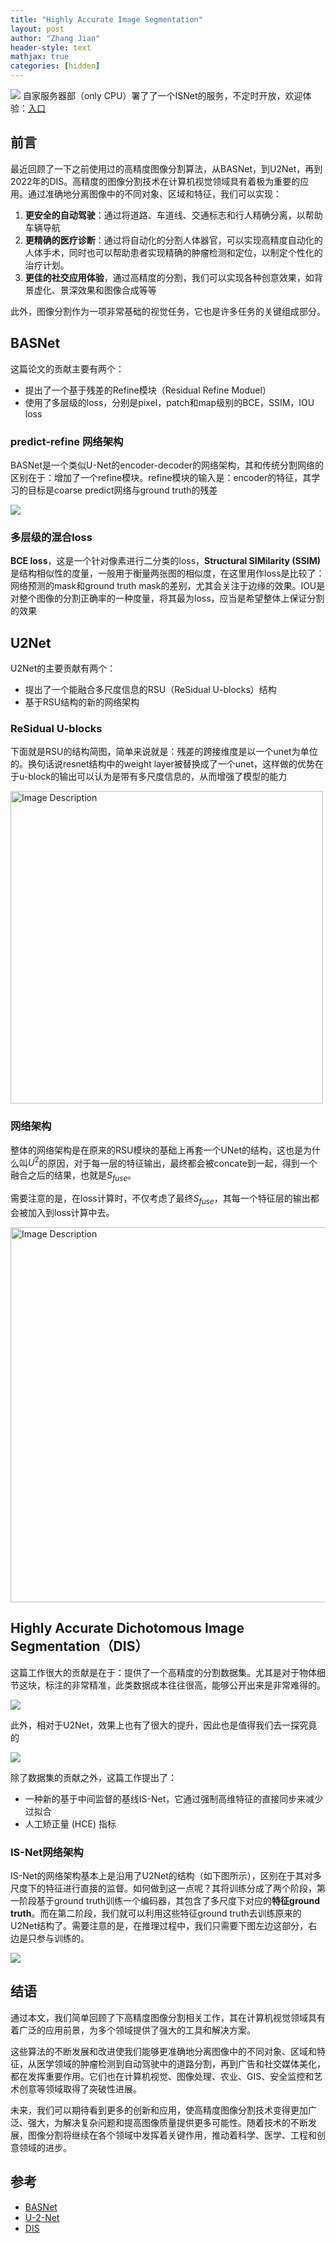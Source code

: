 ```yaml
---
title: "Highly Accurate Image Segmentation"
layout: post
author: "Zhang Jian"
header-style: text
mathjax: true
categories: [hidden]
---
```


![](/img/peacock.jpeg)
自家服务器部（only CPU）署了了一个ISNet的服务，不定时开放，欢迎体验：[入口](http://124.222.119.248:7869/)

## 前言

最近回顾了一下之前使用过的高精度图像分割算法，从BASNet，到U2Net，再到2022年的DIS。高精度的图像分割技术在计算机视觉领域具有着极为重要的应用。通过准确地分离图像中的不同对象、区域和特征，我们可以实现：

1. **更安全的自动驾驶**：通过将道路、车道线、交通标志和行人精确分离，以帮助车辆导航
2. **更精确的医疗诊断**：通过将自动化的分割人体器官，可以实现高精度自动化的人体手术，同时也可以帮助患者实现精确的肿瘤检测和定位，以制定个性化的治疗计划。
3. **更佳的社交应用体验**，通过高精度的分割，我们可以实现各种创意效果，如背景虚化、景深效果和图像合成等等

此外，图像分割作为一项非常基础的视觉任务，它也是许多任务的关键组成部分。


## BASNet

这篇论文的贡献主要有两个：
- 提出了一个基于残差的Refine模块（Residual Refine Moduel）
- 使用了多层级的loss，分别是pixel，patch和map级别的BCE，SSIM，IOU loss

### predict-refine 网络架构

BASNet是一个类似U-Net的encoder-decoder的网络架构，其和传统分割网络的区别在于：增加了一个refine模块。refine模块的输入是：encoder的特征，其学习的目标是coarse predict网络与ground truth的残差

![](/img/basnet-arch.png)

### 多层级的混合loss

**BCE loss**，这是一个针对像素进行二分类的loss，**Structural SIMilarity (SSIM)** 是结构相似性的度量，一般用于衡量两张图的相似度，在这里用作loss是比较了：网络预测的mask和ground truth mask的差别，尤其会关注于边缘的效果。IOU是对整个图像的分割正确率的一种度量，将其最为loss，应当是希望整体上保证分割的效果


## U2Net

U2Net的主要贡献有两个：
- 提出了一个能融合多尺度信息的RSU（ReSidual U-blocks）结构
- 基于RSU结构的新的网络架构



### ReSidual U-blocks

下面就是RSU的结构简图，简单来说就是：残差的跨接维度是以一个unet为单位的。换句话说resnet结构中的weight layer被替换成了一个unet，这样做的优势在于u-block的输出可以认为是带有多尺度信息的，从而增强了模型的能力

<img src="/img/rsu-moduel.png" width="500" alt="Image Description">


### 网络架构

整体的网络架构是在原来的RSU模块的基础上再套一个UNet的结构，这也是为什么叫$U^2$的原因，对于每一层的特征输出，最终都会被concate到一起，得到一个融合之后的结果，也就是$S_{fuse}$。

需要注意的是，在loss计算时，不仅考虑了最终$S_{fuse}$，其每一个特征层的输出都会被加入到loss计算中去。



<img src="/img/u2net.png" width="600" alt="Image Description">



## Highly Accurate Dichotomous Image Segmentation（DIS）

这篇工作很大的贡献是在于：提供了一个高精度的分割数据集。尤其是对于物体细节这块，标注的非常精准，此类数据成本往往很高，能够公开出来是非常难得的。

![](/img/DIS5k-dataset.png)

此外，相对于U2Net，效果上也有了很大的提升，因此也是值得我们去一探究竟的

![](/img/u2net-isnet-cmp.png)

除了数据集的贡献之外，这篇工作提出了：
- 一种新的基于中间监督的基线IS-Net，它通过强制高维特征的直接同步来减少过拟合
- 人工矫正量 (HCE) 指标


### IS-Net网络架构

IS-Net的网络架构基本上是沿用了U2Net的结构（如下图所示），区别在于其对多尺度下的特征进行直接的监督。如何做到这一点呢？其将训练分成了两个阶段，第一阶段基于ground truth训练一个编码器，其包含了多尺度下对应的**特征ground truth**。而在第二阶段，我们就可以利用这些特征ground truth去训练原来的U2Net结构了。需要注意的是，在推理过程中，我们只需要下图左边这部分，右边是只参与训练的。

![](/img/is-net.png)


## 结语

通过本文，我们简单回顾了下高精度图像分割相关工作，其在计算机视觉领域具有着广泛的应用前景，为多个领域提供了强大的工具和解决方案。

这些算法的不断发展和改进使我们能够更准确地分离图像中的不同对象、区域和特征，从医学领域的肿瘤检测到自动驾驶中的道路分割，再到广告和社交媒体美化，都在发挥重要作用。它们也在计算机视觉、图像处理、农业、GIS、安全监控和艺术创意等领域取得了突破性进展。

未来，我们可以期待看到更多的创新和应用，使高精度图像分割技术变得更加广泛、强大，为解决复杂问题和提高图像质量提供更多可能性。随着技术的不断发展，图像分割将继续在各个领域中发挥着关键作用，推动着科学、医学、工程和创意领域的进步。

## 参考

- [BASNet](https://github.com/xuebinqin/BASNet)
- [U-2-Net](https://github.com/xuebinqin/U-2-Net)
- [DIS](https://github.com/xuebinqin/DIS)





